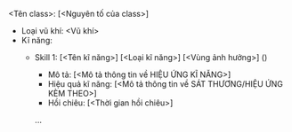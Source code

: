 <Tên class>: [<Nguyên tố của class>]
- Loại vũ khí: <Vũ khí>
- Kĩ năng:
  + Skill 1: [<Tên kĩ năng>] [<Loại kĩ năng>] [<Vùng ảnh hưởng>] (<UNTIMATE>)
    + Mô tả: [<Mô tả thông tin về HIỆU ỨNG KĨ NĂNG>]
    + Hiệu quả kĩ năng: [<Mô tả thông tin về SÁT THƯƠNG/HIỆU ỨNG KÈM THEO>]
    + Hồi chiêu: [<Thời gian hồi chiêu>]
  
    ...
